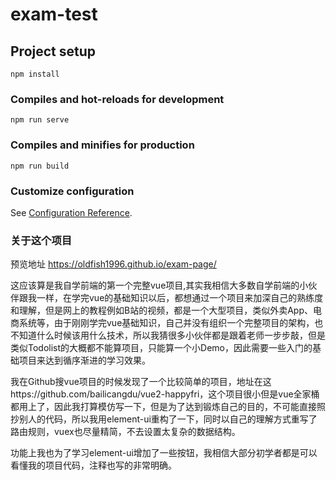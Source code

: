 # exam-test

## Project setup
```
npm install
```

### Compiles and hot-reloads for development
```
npm run serve
```

### Compiles and minifies for production
```
npm run build
```

### Customize configuration
See [Configuration Reference](https://cli.vuejs.org/config/).

### 关于这个项目

预览地址 https://oldfish1996.github.io/exam-page/

这应该算是我自学前端的第一个完整vue项目,其实我相信大多数自学前端的小伙伴跟我一样，在学完vue的基础知识以后，都想通过一个项目来加深自己的熟练度和理解，但是网上的教程例如B站的视频，都是一个大型项目，类似外卖App、电商系统等，由于刚刚学完vue基础知识，自己并没有组织一个完整项目的架构，也不知道什么时候该用什么技术，所以我猜很多小伙伴都是跟着老师一步步敲，但是类似Todolist的大概都不能算项目，只能算一个小Demo，因此需要一些入门的基础项目来达到循序渐进的学习效果。

我在Github搜vue项目的时候发现了一个比较简单的项目，地址在这https://github.com/bailicangdu/vue2-happyfri，这个项目很小但是vue全家桶都用上了，因此我打算模仿写一下，但是为了达到锻炼自己的目的，不可能直接照抄别人的代码，所以我用element-ui重构了一下，同时以自己的理解方式重写了路由规则，vuex也尽量精简，不去设置太复杂的数据结构。

功能上我也为了学习element-ui增加了一些按钮，我相信大部分初学者都是可以看懂我的项目代码，注释也写的非常明确。



